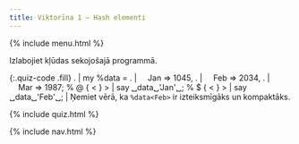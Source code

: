 ```yaml
---
title: Viktorīna 1 — Hash elementi
---
```


{% include menu.html %}

Izlabojiet kļūdas sekojošajā programmā.

{:.quiz-code .fill}
. | my %data =
. | &nbsp;&nbsp;&nbsp;&nbsp;Jan => 1045,
. | &nbsp;&nbsp;&nbsp;&nbsp;Feb => 2034,
. | &nbsp;&nbsp;&nbsp;&nbsp;Mar => 1987;
% @ { < } > | say ␣data␣&apos;Jan&apos;␣;
% $ { < } > | say ␣data␣&apos;Feb&apos;␣; | Ņemiet vērā, ka `%data<Feb>` ir izteiksmīgāks un kompaktāks.

{% include quiz.html %}

{% include nav.html %}